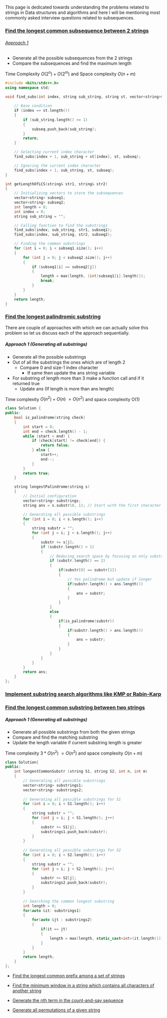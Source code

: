 This page is dedicated towards understanding the problems related to strings in Data structures and algorithms and here I will be mentioning most commonly asked interview questions related to subsequences.

### [Find the longest common subsequence between 2 strings](https://www.naukri.com/code360/problems/longest-common-subsequence_1063255?topList=top-string-coding-interview-questions&problemListRedirection=true&difficulty%5B%5D=Medium&sort_entity=company_count&sort_order=DESC)

###### [Approach 1](#)

- Generate all the possible subsequences from the 2 strings
- Compare the subsequences and find the maximum length

Time Complexity $O(2^n) + O(2^m)$ and Space complexity $O(n+m)$

```cpp
#include <bits/stdc++.h>
using namespace std;

void find_subs(int index, string sub_string, string st, vector<string>& subseq) {
    
    // Base condition
    if (index == st.length()) 
    {
        if (sub_string.length() >= 1) 
        {
            subseq.push_back(sub_string);
        }
        return;
    }

    // Selecting current index character
    find_subs(index + 1, sub_string + st[index], st, subseq);

    // Ignoring the current index character
    find_subs(index + 1, sub_string, st, subseq);
}

int getLengthOfLCS(string& str1, string& str2) 
{
    // Initializing vectors to store the subsequences
    vector<string> subseq1;
    vector<string> subseq2;
    int length = 0;
    int index = 0;
    string sub_string = "";

    // Calling function to find the substrings
    find_subs(index, sub_string, str1, subseq1);
    find_subs(index, sub_string, str2, subseq2);

    // Finding the common substrings
    for (int i = 0; i < subseq1.size(); i++) 
    {
        for (int j = 0; j < subseq2.size(); j++) 
        {
            if (subseq1[i] == subseq2[j]) 
            {
                length = max(length, (int)subseq1[i].length());
                break;
            }
        }
    }
    return length;
}
```


### [Find the longest palindromic substring](https://leetcode.com/problems/longest-palindromic-substring/description/)

There are couple of approaches with which we can actually solve this problem so let us discuss each of the approach sequentially.
##### Approach 1 (Generating all substrings)

- Generate all the possible substrings
- Out of all the substrings the ones which are of length 2 
	- Compare 0 and size-1 index character 
		- If same then update the ans string variable 
- For substring of length more than 3 make a function call and if it returned true
	- Update ans (If length is more than ans length)

Time complexity $O(n^2) + O(n) ~= O(n^2)$ and space complexity O(1)
```cpp
class Solution {
public:
    bool is_palindrome(string check) 
    {
        int start = 0;
        int end = check.length() - 1;
        while (start < end) {
            if (check[start] != check[end]) {
                return false;
            } else {
                start++;
                end--;
            }
        }
        return true;
    }

    string longestPalindrome(string s) 
    {
        // Initial configuration
        vector<string> substrings;
        string ans = s.substr(0, 1); // Start with the first character

        // Generating all possible substrings
        for (int i = 0; i < s.length(); i++) 
        {
            string substr = "";
            for (int j = i; j < s.length(); j++) 
            {
                substr += s[j];
                if (substr.length() > 1) 
                {
                    // Reducing search space by focusing on only substring length > 2
                    if (substr.length() == 2) 
                    {
                        if(substr[0] == substr[1]) 
                        {
                            // Yes palindrome but update if longer
                            if(substr.length() > ans.length())
                            {
                                ans = substr;
                            }
                        }
                    } 
                    else 
                    {
                        if(is_palindrome(substr))
                        {
                            if(substr.length() > ans.length())
                            {
                                ans = substr;
                            }
                        }
                    }
                }
            }
        }
        return ans;
    }
};
```


### [Implement substring search algorithms like KMP or Rabin-Karp](#)


### [Find the longest common substring between two strings](https://www.geeksforgeeks.org/problems/longest-common-substring1452/1?itm_source=geeksforgeeks&itm_medium=article&itm_campaign=practice_card)

##### Approach 1 (Generating all substrings)

- Generate all possible substrings from both the given strings 
- Compare and find the matching substring
- Update the length variable if current substring length is greater

Time complexity $3*O(n^2) ~= O(n^2)$ and space complexity $O(n+m)$

```cpp
class Solution{
public:
    int longestCommonSubstr (string S1, string S2, int n, int m)
    {
        // Generating all possible substrings
        vector<string> substrings1;
        vector<string> substrings2;
        
        // Generating all possible substrings for S1
        for (int i = 0; i < S1.length(); i++) 
        {
            string substr = "";
            for (int j = i; j < S1.length(); j++) 
            {
                substr += S1[j];
                substrings1.push_back(substr);
            }
        }
        
        // Generating all possible substrings for S2
        for (int i = 0; i < S2.length(); i++) 
        {
            string substr = "";
            for (int j = i; j < S2.length(); j++) 
            {
                substr += S2[j];
                substrings2.push_back(substr);
            }
        }
        
        // Searching the common longest substring
        int length = 0;
        for(auto &it: substrings1)
        {
            for(auto &jt : substrings2)
            {
                if(it == jt)
                {
                    length = max(length, static_cast<int>(it.length()));
                }
            }
        }
        return length;
    }
};
```


- [Find the longest common prefix among a set of strings](#)
- [Find the minimum window in a string which contains all characters of another string](#)

- [Generate the nth term in the count-and-say sequence](#)
- [Generate all permutations of a given string](#)